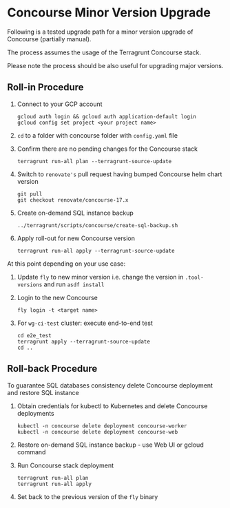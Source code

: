 # Concourse Minor Version Upgrade

Following is a tested upgrade path for a minor version upgrade of Concourse (partially manual).

The process assumes the usage of the Terragrunt Concourse stack.

Please note the process should be also useful for upgrading major versions.

## Roll-in Procedure

1. Connect to your GCP account
   ```
   gcloud auth login && gcloud auth application-default login
   gcloud config set project <your project name>
   ```

2. `cd` to a folder with concourse folder with `config.yaml` file

3. Confirm there are no pending changes for the Concourse stack
   ```
   terragrunt run-all plan --terragrunt-source-update
   ```

4. Switch to `renovate's` pull request having bumped Concourse helm chart version
   ```
   git pull
   git checkout renovate/concourse-17.x
   ```

5. Create on-demand SQL instance backup
   ```
   ../terragrunt/scripts/concourse/create-sql-backup.sh
   ```

6. Apply roll-out for new Concourse version
   ```
   terragrunt run-all apply --terragrunt-source-update
   ```

At this point depending on your use case:

1. Update `fly` to new minor version i.e. change the version in `.tool-versions` and run `asdf install`

2. Login to the new Concourse
   ```
   fly login -t <target name>
   ```

3. For `wg-ci-test` cluster: execute end-to-end test
   ```
   cd e2e_test
   terragrunt apply --terragrunt-source-update
   cd ..
   ```

## Roll-back Procedure

To guarantee SQL databases consistency delete Concourse deployment and restore SQL instance

1. Obtain credentials for kubectl to Kubernetes and delete Concourse deployments
   ```
   kubectl -n concourse delete deployment concourse-worker
   kubectl -n concourse delete deployment concourse-web
   ```

2. Restore on-demand SQL instance backup - use Web UI or gcloud command

3. Run Concourse stack deployment
   ```
   terragrunt run-all plan
   terragrunt run-all apply
   ```

4. Set back to the previous version of the `fly` binary
